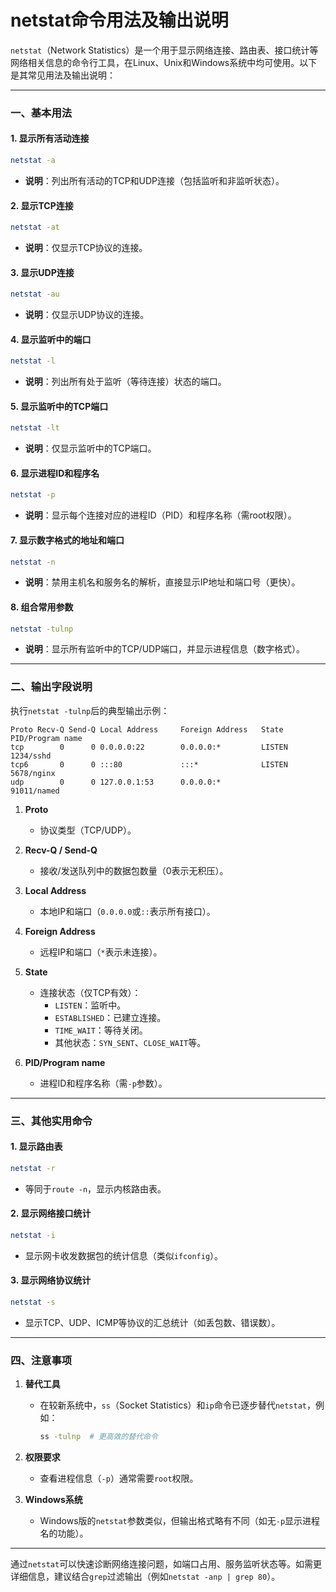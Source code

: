 # netstat命令用法及输出说明

`netstat`（Network Statistics）是一个用于显示网络连接、路由表、接口统计等网络相关信息的命令行工具，在Linux、Unix和Windows系统中均可使用。以下是其常见用法及输出说明：

---

### **一、基本用法**
#### 1. 显示所有活动连接
```bash
netstat -a
```
- **说明**：列出所有活动的TCP和UDP连接（包括监听和非监听状态）。

#### 2. 显示TCP连接
```bash
netstat -at
```
- **说明**：仅显示TCP协议的连接。

#### 3. 显示UDP连接
```bash
netstat -au
```
- **说明**：仅显示UDP协议的连接。

#### 4. 显示监听中的端口
```bash
netstat -l
```
- **说明**：列出所有处于监听（等待连接）状态的端口。

#### 5. 显示监听中的TCP端口
```bash
netstat -lt
```
- **说明**：仅显示监听中的TCP端口。

#### 6. 显示进程ID和程序名
```bash
netstat -p
```
- **说明**：显示每个连接对应的进程ID（PID）和程序名称（需root权限）。

#### 7. 显示数字格式的地址和端口
```bash
netstat -n
```
- **说明**：禁用主机名和服务名的解析，直接显示IP地址和端口号（更快）。

#### 8. 组合常用参数
```bash
netstat -tulnp
```
- **说明**：显示所有监听中的TCP/UDP端口，并显示进程信息（数字格式）。

---

### **二、输出字段说明**
执行`netstat -tulnp`后的典型输出示例：
```plaintext
Proto Recv-Q Send-Q Local Address     Foreign Address   State       PID/Program name
tcp        0      0 0.0.0.0:22        0.0.0.0:*         LISTEN      1234/sshd
tcp6       0      0 :::80             :::*              LISTEN      5678/nginx
udp        0      0 127.0.0.1:53      0.0.0.0:*                     91011/named
```

1. **Proto**  
   - 协议类型（TCP/UDP）。

2. **Recv-Q / Send-Q**  
   - 接收/发送队列中的数据包数量（0表示无积压）。

3. **Local Address**  
   - 本地IP和端口（`0.0.0.0`或`::`表示所有接口）。

4. **Foreign Address**  
   - 远程IP和端口（`*`表示未连接）。

5. **State**  
   - 连接状态（仅TCP有效）：
     - `LISTEN`：监听中。
     - `ESTABLISHED`：已建立连接。
     - `TIME_WAIT`：等待关闭。
     - 其他状态：`SYN_SENT`、`CLOSE_WAIT`等。

6. **PID/Program name**  
   - 进程ID和程序名称（需`-p`参数）。

---

### **三、其他实用命令**
#### 1. 显示路由表
```bash
netstat -r
```
- 等同于`route -n`，显示内核路由表。

#### 2. 显示网络接口统计
```bash
netstat -i
```
- 显示网卡收发数据包的统计信息（类似`ifconfig`）。

#### 3. 显示网络协议统计
```bash
netstat -s
```
- 显示TCP、UDP、ICMP等协议的汇总统计（如丢包数、错误数）。

---

### **四、注意事项**
1. **替代工具**  
   - 在较新系统中，`ss`（Socket Statistics）和`ip`命令已逐步替代`netstat`，例如：
     ```bash
     ss -tulnp  # 更高效的替代命令
     ```

2. **权限要求**  
   - 查看进程信息（`-p`）通常需要`root`权限。

3. **Windows系统**  
   - Windows版的`netstat`参数类似，但输出格式略有不同（如无`-p`显示进程名的功能）。

---

通过`netstat`可以快速诊断网络连接问题，如端口占用、服务监听状态等。如需更详细信息，建议结合`grep`过滤输出（例如`netstat -anp | grep 80`）。
